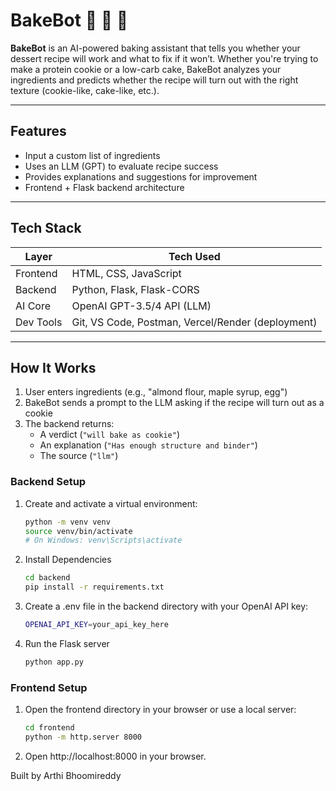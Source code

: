 # BakeBot 🍪 🍰 🍫
 
**BakeBot** is an AI-powered baking assistant that tells you whether your dessert recipe will work and what to fix if it won’t. Whether you're trying to make a protein cookie or a low-carb cake, BakeBot analyzes your ingredients and predicts whether the recipe will turn out with the right texture (cookie-like, cake-like, etc.).

---

## Features

- Input a custom list of ingredients
- Uses an LLM (GPT) to evaluate recipe success
- Provides explanations and suggestions for improvement
- Frontend + Flask backend architecture

---

## Tech Stack

| Layer        | Tech Used                     |
|--------------|-------------------------------|
| Frontend     | HTML, CSS, JavaScript         |
| Backend      | Python, Flask, Flask-CORS     |
| AI Core      | OpenAI GPT-3.5/4 API (LLM)     |
| Dev Tools    | Git, VS Code, Postman, Vercel/Render (deployment)

---

## How It Works

1. User enters ingredients (e.g., "almond flour, maple syrup, egg")
2. BakeBot sends a prompt to the LLM asking if the recipe will turn out as a cookie
4. The backend returns:
   - A verdict (`"will bake as cookie"`)
   - An explanation (`"Has enough structure and binder"`)
   - The source (`"llm"`)

### Backend Setup
1. Create and activate a virtual environment:
   ```bash
   python -m venv venv
   source venv/bin/activate
   # On Windows: venv\Scripts\activate
   
2. Install Dependencies
   ```bash
   cd backend
   pip install -r requirements.txt
   
4. Create a .env file in the backend directory with your OpenAI API key:
   ```bash
   OPENAI_API_KEY=your_api_key_here
   
6. Run the Flask server
   ```bash
   python app.py 

### Frontend Setup
1. Open the frontend directory in your browser or use a local server:
   ```bash
   cd frontend
   python -m http.server 8000
   
3. Open http://localhost:8000 in your browser.



Built by Arthi Bhoomireddy


